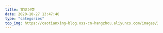 ```yaml
---
title: 文章分类
date: 2020-10-27 13:47:40
type: "categories"
top_img: https://caotianxing-blog.oss-cn-hangzhou.aliyuncs.com/images/20211028/0f6e3920aff54f8fbe1270be40a53485.png
---
```


